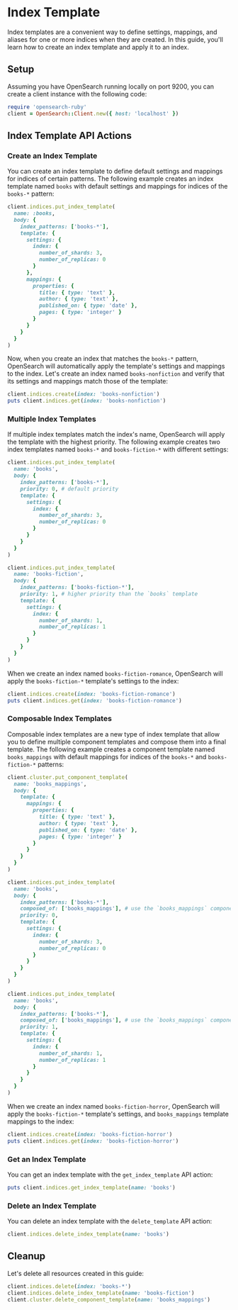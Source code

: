 # Index Template
Index templates are a convenient way to define settings, mappings, and aliases for one or more indices when they are created. In this guide, you'll learn how to create an index template and apply it to an index.

## Setup

Assuming you have OpenSearch running locally on port 9200, you can create a client instance
with the following code:
```ruby
require 'opensearch-ruby'
client = OpenSearch::Client.new({ host: 'localhost' })
```

## Index Template API Actions

### Create an Index Template
You can create an index template to define default settings and mappings for indices of certain patterns. The following example creates an index template named `books` with default settings and mappings for indices of the `books-*` pattern:

```ruby
client.indices.put_index_template(
  name: :books,
  body: {
    index_patterns: ['books-*'],
    template: {
      settings: {
        index: {
          number_of_shards: 3,
          number_of_replicas: 0
        }
      },
      mappings: {
        properties: {
          title: { type: 'text' },
          author: { type: 'text' },
          published_on: { type: 'date' },
          pages: { type: 'integer' }
        }
      }
    }
  }
)
```

Now, when you create an index that matches the `books-*` pattern, OpenSearch will automatically apply the template's settings and mappings to the index.
Let's create an index named `books-nonfiction` and verify that its settings and mappings match those of the template:

```ruby
client.indices.create(index: 'books-nonfiction')
puts client.indices.get(index: 'books-nonfiction')
```

### Multiple Index Templates
If multiple index templates match the index's name, OpenSearch will apply the template with the highest priority. The following example creates two index templates named `books-*` and `books-fiction-*` with different settings:

```ruby
client.indices.put_index_template(
  name: 'books',
  body: {
    index_patterns: ['books-*'],
    priority: 0, # default priority
    template: {
      settings: {
        index: {
          number_of_shards: 3,
          number_of_replicas: 0
        }
      }
    }
  }
)

client.indices.put_index_template(
  name: 'books-fiction',
  body: {
    index_patterns: ['books-fiction-*'],
    priority: 1, # higher priority than the `books` template
    template: {
      settings: {
        index: {
          number_of_shards: 1,
          number_of_replicas: 1
        }
      }
    }
  }
)
```

When we create an index named `books-fiction-romance`, OpenSearch will apply the `books-fiction-*` template's settings to the index:

```ruby
client.indices.create(index: 'books-fiction-romance')
puts client.indices.get(index: 'books-fiction-romance')
```

### Composable Index Templates
Composable index templates are a new type of index template that allow you to define multiple component templates and compose them into a final template. The following example creates a component template named `books_mappings` with default mappings for indices of the `books-*` and `books-fiction-*` patterns:

```ruby
client.cluster.put_component_template(
  name: 'books_mappings',
  body: {
    template: {
      mappings: {
        properties: {
          title: { type: 'text' },
          author: { type: 'text' },
          published_on: { type: 'date' },
          pages: { type: 'integer' }
        }
      }
    }
  }
)

client.indices.put_index_template(
  name: 'books',
  body: {
    index_patterns: ['books-*'],
    composed_of: ['books_mappings'], # use the `books_mappings` component template
    priority: 0,
    template: {
      settings: {
        index: {
          number_of_shards: 3,
          number_of_replicas: 0
        }
      }
    }
  }
)

client.indices.put_index_template(
  name: 'books',
  body: {
    index_patterns: ['books-*'],
    composed_of: ['books_mappings'], # use the `books_mappings` component template
    priority: 1,
    template: {
      settings: {
        index: {
          number_of_shards: 1,
          number_of_replicas: 1
        }
      }
    }
  }
)
``` 

When we create an index named `books-fiction-horror`, OpenSearch will apply the `books-fiction-*` template's settings, and `books_mappings` template mappings to the index:

```ruby
client.indices.create(index: 'books-fiction-horror')
puts client.indices.get(index: 'books-fiction-horror')
```

### Get an Index Template
You can get an index template with the `get_index_template` API action:

```ruby
puts client.indices.get_index_template(name: 'books')
```

### Delete an Index Template
You can delete an index template with the `delete_template` API action:

```ruby
client.indices.delete_index_template(name: 'books')
```

## Cleanup
Let's delete all resources created in this guide:

```ruby
client.indices.delete(index: 'books-*')
client.indices.delete_index_template(name: 'books-fiction')
client.cluster.delete_component_template(name: 'books_mappings')
```
